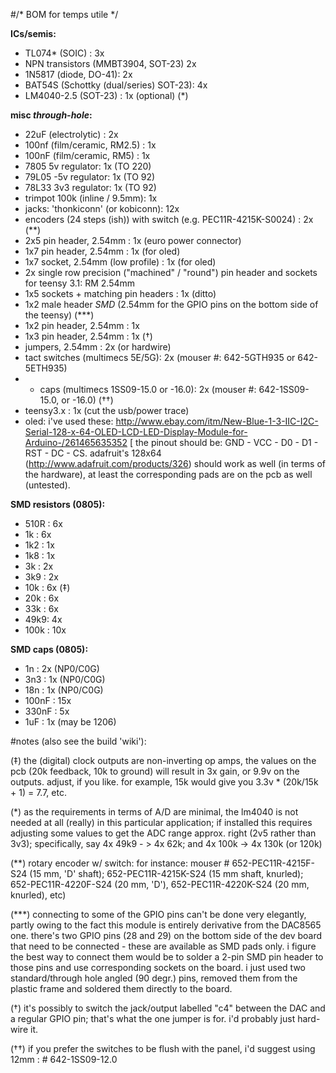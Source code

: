 #/* BOM for temps utile */


**ICs/semis:**

- TL074* (SOIC) : 3x  
- NPN transistors (MMBT3904, SOT-23) 2x
- 1N5817 (diode, DO-41): 2x
- BAT54S (Schottky (dual/series) SOT-23): 4x
- LM4040-2.5 (SOT-23) : 1x (optional) (*)

**misc *through-hole*:**

- 22uF  (electrolytic) : 2x
- 100nf (film/ceramic, RM2.5) : 1x
- 100nF (film/ceramic, RM5)   : 1x
- 7805 5v regulator: 1x (TO 220)
- 79L05 -5v regulator: 1x (TO 92)
- 78L33 3v3 regulator: 1x (TO 92)
- trimpot 100k (inline / 9.5mm): 1x
- jacks: 'thonkiconn' (or kobiconn): 12x
- encoders (24 steps (ish)) with switch (e.g. PEC11R-4215K-S0024) : 2x (**)
- 2x5 pin header, 2.54mm : 1x (euro power connector)
- 1x7 pin header, 2.54mm : 1x (for oled)
- 1x7 socket, 2.54mm (low profile) : 1x (for oled)
- 2x single row precision ("machined" / "round") pin header and sockets for teensy 3.1: RM 2.54mm
- 1x5 sockets + matching pin headers  : 1x (ditto)
- 1x2 male header *SMD* (2.54mm for the GPIO pins on the bottom side of the teensy) (***)
- 1x2 pin header, 2.54mm : 1x
- 1x3 pin header, 2.54mm : 1x (†)
- jumpers, 2.54mm : 2x (or hardwire)
- tact switches (multimecs 5E/5G): 2x (mouser #: 642-5GTH935 or 642-5ETH935)
- + caps (multimecs 1SS09-15.0 or -16.0): 2x (mouser #: 642-1SS09-15.0, or -16.0) (††)
- teensy3.x : 1x (cut the usb/power trace)
- oled: i've used these: http://www.ebay.com/itm/New-Blue-1-3-IIC-I2C-Serial-128-x-64-OLED-LCD-LED-Display-Module-for-Arduino-/261465635352 [ the pinout should be: GND - VCC - D0 - D1 - RST - DC - CS. adafruit's 128x64 (http://www.adafruit.com/products/326) should work as well (in terms of the hardware), at least the corresponding pads are on the pcb as well (untested).

**SMD resistors (0805):**

- 510R :         6x 
-  1k  :         6x
- 1k2  :         1x
- 1k8  :         1x
- 3k   :         2x
- 3k9  :         2x
- 10k  :         6x (‡)
- 20k  :         6x  
- 33k :          6x 
- 49k9:          4x
- 100k :         10x

**SMD caps (0805):**

- 1n    : 2x (NP0/C0G)
- 3n3   : 1x (NP0/C0G)
- 18n   : 1x (NP0/C0G)
- 100nF : 15x  
- 330nF : 5x 
- 1uF   : 1x (may be 1206)


#notes (also see the build 'wiki'):

(‡) the (digital) clock outputs are non-inverting op amps, the values on the pcb (20k feedback, 10k to ground) will result in 3x gain, or 9.9v on the outputs. adjust, if you like. for example, 15k would give you 3.3v * (20k/15k + 1) = 7.7, etc.

(*) as the requirements in terms of A/D are minimal, the lm4040 is not needed at all (really) in this particular application; if installed this requires adjusting some values to get the ADC range approx. right (2v5 rather than 3v3); specifically, say 4x 49k9 - > 4x 62k; and 4x 100k -> 4x 130k (or 120k)

(**) rotary encoder w/ switch: for instance: mouser # 652-PEC11R-4215F-S24 (15 mm, 'D' shaft); 652-PEC11R-4215K-S24 (15 mm shaft, knurled); 652-PEC11R-4220F-S24 (20 mm, 'D'), 652-PEC11R-4220K-S24 (20 mm, knurled), etc)
 
(***) connecting to some of the GPIO pins can't be done very elegantly, partly owing to the fact this module is entirely derivative from the DAC8565 one. there's two GPIO pins (28 and 29) on the bottom side of the dev board that need to be connected - these are available as SMD pads only. i figure the best way to connect them would be to solder a 2-pin SMD pin header to those pins and use corresponding sockets on the board. i just used two standard/through hole angled (90 degr.) pins, removed them from the plastic frame and soldered them directly to the board.

(†) it's possibly to switch the jack/output labelled "c4" between the DAC and a regular GPIO pin; that's what the one jumper is for. i'd probably just hard-wire it.

(††) if you prefer the switches to be flush with the panel, i'd suggest using 12mm : # 642-1SS09-12.0 





